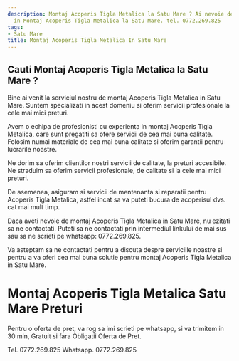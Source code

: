 ```yaml
---
description: Montaj Acoperis Tigla Metalica la Satu Mare ? Ai nevoie de un profesionist
  in Montaj Acoperis Tigla Metalica la Satu Mare. tel. 0772.269.825
tags:
- Satu Mare
title: Montaj Acoperis Tigla Metalica In Satu Mare
---
```



## Cauti Montaj Acoperis Tigla Metalica la Satu Mare ?

Bine ai venit la serviciul nostru de montaj Acoperis Tigla Metalica in Satu Mare. Suntem specializati in acest domeniu si oferim servicii profesionale la cele mai mici preturi.

Avem o echipa de profesionisti cu experienta in montaj Acoperis Tigla Metalica, care sunt pregatiti sa ofere servicii de cea mai buna calitate. Folosim numai materiale de cea mai buna calitate si oferim garantii pentru lucrarile noastre.

Ne dorim sa oferim clientilor nostri servicii de calitate, la preturi accesibile. Ne straduim sa oferim servicii profesionale, de calitate si la cele mai mici preturi.

De asemenea, asiguram si servicii de mentenanta si reparatii pentru Acoperis Tigla Metalica, astfel incat sa va puteti bucura de acoperisul dvs. cat mai mult timp.

Daca aveti nevoie de montaj Acoperis Tigla Metalica in Satu Mare, nu ezitati sa ne contactati. Puteti sa ne contactati prin intermediul linkului de mai sus sau sa ne scrieti pe whatsapp: 0772.269.825.

Va asteptam sa ne contactati pentru a discuta despre serviciile noastre si pentru a va oferi cea mai buna solutie pentru montaj Acoperis Tigla Metalica in Satu Mare.

# Montaj Acoperis Tigla Metalica Satu Mare Preturi
Pentru o oferta de pret, va rog sa imi scrieti pe whatsapp, si va trimitem in 30 min, Gratuit si fara Obligatii Oferta de Pret.

Tel. 0772.269.825
Whatsapp. 0772.269.825